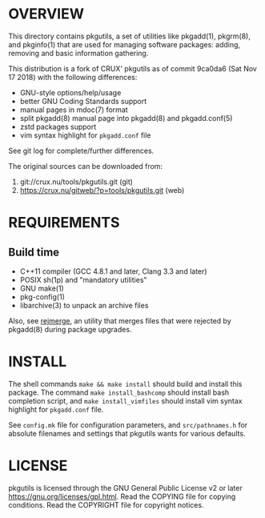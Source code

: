 OVERVIEW
========

This directory contains pkgutils, a set of utilities like pkgadd(1), pkgrm(8),
and pkginfo(1) that are used for managing software packages: adding, removing
and basic information gathering.

This distribution is a fork of CRUX' pkgutils as of commit 9ca0da6 (Sat Nov 17
2018) with the following differences:
  * GNU-style options/help/usage
  * better GNU Coding Standards support
  * manual pages in mdoc(7) format
  * split pkgadd(8) manual page into pkgadd(8) and pkgadd.conf(5)
  * zstd packages support
  * vim syntax highlight for `pkgadd.conf` file

See git log for complete/further differences.

The original sources can be downloaded from:
  1. git://crux.nu/tools/pkgutils.git              (git)
  2. https://crux.nu/gitweb/?p=tools/pkgutils.git  (web)


REQUIREMENTS
============

Build time
----------
  * C++11 compiler (GCC 4.8.1 and later, Clang 3.3 and later)
  * POSIX sh(1p) and "mandatory utilities"
  * GNU make(1)
  * pkg-config(1)
  * libarchive(3) to unpack an archive files

Also, see [rejmerge](https://github.com/zeppe-lin/rejmerge), an utility that
merges files that were rejected by pkgadd(8) during package upgrades.


INSTALL
=======

The shell commands `make && make install` should build and install this
package.  The command `make install_bashcomp` should install bash completion
script, and  `make install_vimfiles` should install vim syntax highlight for
`pkgadd.conf` file.

See `config.mk` file for configuration parameters, and `src/pathnames.h` for
absolute filenames and settings that pkgutils wants for various defaults.


LICENSE
=======

pkgutils is licensed through the GNU General Public License v2 or later
<https://gnu.org/licenses/gpl.html>.
Read the COPYING file for copying conditions.
Read the COPYRIGHT file for copyright notices.
